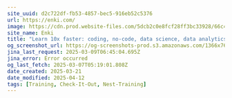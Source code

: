 ```yaml
---
site_uuid: d2c722df-fb53-4857-bec5-916eb52c5376
url: https://enki.com/
image: https://cdn.prod.website-files.com/5dcb2c0e8fcf28ff3bc33928/66c4738dc3de6308d4300123_open%20graph%20thumbnai.png
site_name: Enki
title: "Learn 10x faster: coding, no-code, data science, data analytics."
og_screenshot_url: https://og-screenshots-prod.s3.amazonaws.com/1366x768/80/false/db8cb96c962064c21a80d86a56c3eae1f874be4c97b9206138e3663c03b9f209.jpeg
jina_last_request: 2025-03-09T06:45:04.695Z
jina_error: Error occurred
og_last_fetch: 2025-03-07T05:19:01.808Z
date_created: 2025-03-21
date_modified: 2025-04-12
tags: [Training, Check-It-Out, Nest-Training]
---
```












































